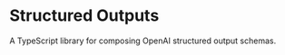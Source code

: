 # Structured Outputs

A TypeScript library for composing OpenAI structured output schemas.

<!-- A **WIP** purpose-built virtual type system for modeling
[OpenAI structured outputs](https://platform.openai.com/docs/guides/structured-outputs) without duplicate definitions
nor codegen. -->
